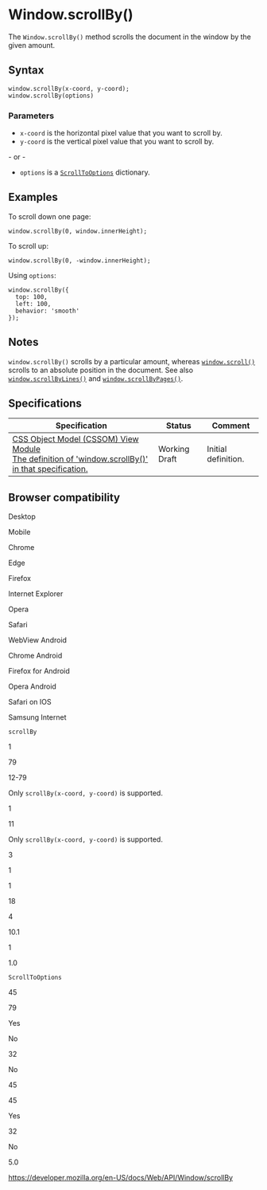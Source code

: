 Window.scrollBy()
=================

The `Window.scrollBy()` method scrolls the document in the window by the given amount.

Syntax
------

    window.scrollBy(x-coord, y-coord);
    window.scrollBy(options)

### Parameters

-   `x-coord` is the horizontal pixel value that you want to scroll by.
-   `y-coord` is the vertical pixel value that you want to scroll by.

\- or -

-   `options` is a [`ScrollToOptions`](../scrolltooptions) dictionary.

Examples
--------

To scroll down one page:

    window.scrollBy(0, window.innerHeight);

To scroll up:

    window.scrollBy(0, -window.innerHeight);

Using `options`:

    window.scrollBy({
      top: 100,
      left: 100,
      behavior: 'smooth'
    });

Notes
-----

`window.scrollBy()` scrolls by a particular amount, whereas [`window.scroll()`](scroll) scrolls to an absolute position in the document. See also [`window.scrollByLines()`](scrollbylines) and [`window.scrollByPages()`](scrollbypages).

Specifications
--------------

<table><thead><tr class="header"><th>Specification</th><th>Status</th><th>Comment</th></tr></thead><tbody><tr class="odd"><td><a href="https://drafts.csswg.org/cssom-view/#dom-window-scrollby">CSS Object Model (CSSOM) View Module<br />
<span class="small">The definition of 'window.scrollBy()' in that specification.</span></a></td><td><span class="spec-wd">Working Draft</span></td><td>Initial definition.</td></tr></tbody></table>

Browser compatibility
---------------------

Desktop

Mobile

Chrome

Edge

Firefox

Internet Explorer

Opera

Safari

WebView Android

Chrome Android

Firefox for Android

Opera Android

Safari on IOS

Samsung Internet

`scrollBy`

1

79

12-79

Only `scrollBy(x-coord, y-coord)` is supported.

1

11

Only `scrollBy(x-coord, y-coord)` is supported.

3

1

1

18

4

10.1

1

1.0

`ScrollToOptions`

45

79

Yes

No

32

No

45

45

Yes

32

No

5.0

<a href="https://developer.mozilla.org/en-US/docs/Web/API/Window/scrollBy" class="_attribution-link">https://developer.mozilla.org/en-US/docs/Web/API/Window/scrollBy</a>
